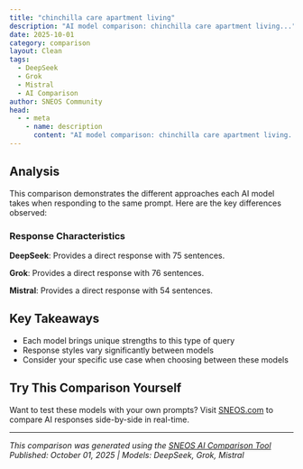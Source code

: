 ```yaml
---
title: "chinchilla care apartment living"
description: "AI model comparison: chinchilla care apartment living..."
date: 2025-10-01
category: comparison
layout: Clean
tags:
  - DeepSeek
  - Grok
  - Mistral
  - AI Comparison
author: SNEOS Community
head:
  - - meta
    - name: description
      content: "AI model comparison: chinchilla care apartment living..."
---
```


<ChatComparison
  title="chinchilla care apartment living"
  prompt="chinchilla care apartment living"
  :responses='{"DeepSeek": "Of course! Chinchillas can absolutely thrive in an apartment setting, but their unique needs require some specific planning and adjustments compared to other small pets.\n\nHere is a comprehensive guide to chinchilla care for apartment living, covering the key challenges and solutions.\n\n### The Big Considerations: Noise, Space, and Temperature\n\nBefore you commit, understand these three pillars:\n\n1. **Noise:** Chinchillas are crepuscular (most active at dawn and dusk). You will hear them at night.\n * **What to expect:** Wheel running, climbing, jumping off cage walls, chewing wood, and occasional soft barking or \u0022bucking\u0022 sounds.\n * **Apartment Solution:** Place the cage in a living area, not directly against a shared bedroom wall. A high-quality, silent running wheel (like the Chin Spin or Flying Saucer) is a must.\n\n2. **Space:** They need a large, multi-level cage and daily, supervised out-of-cage playtime.\n * **Apartment Solution:** Measure your space! A tall, vertical cage (like a Critter Nation or Ferret Nation) is perfect as it provides ample space without a huge footprint. You\u0027ll also need to chinchilla-proof a safe area for playtime.\n\n3. **Temperature:** This is critical. Chinchillas have dense fur and cannot sweat or pant. They are prone to heatstroke.\n * **Ideal Temp:** **60-70\u00B0F (15-21\u00B0C)**. Never above 75\u00B0F (24\u00B0C).\n * **Apartment Solution:** Your apartment **must** have air conditioning. This is non-negotiable in most climates. During a heatwave, have a backup plan (like a portable AC unit or a cool basement).\n\n---\n\n### Setting Up Your Chinchilla\u0027s Apartment Haven\n\n#### 1. The Cage\n* **Type:** Multi-level metal cage (no plastic trays or floors, as they will chew them).\n* **Location:** Away from direct sunlight, drafts, loud TVs/speakers, and the kitchen (fumes from cooking are harmful).\n* **Essentials Inside:**\n * **Solid Surface Ledges \u0026 Shelves:** For jumping and resting. Use kiln-dried pine or metal.\n * **Hideouts:** Wooden houses or ceramic hides for security.\n * **Hay Feeder:** Constant access to fresh hay.\n * **Food \u0026 Water Bottle:** A heavy ceramic bowl for pellets and a glass water bottle.\n * **Wheel:** A large, solid-surface wheel (15\u0022 diameter minimum) to prevent back curvature.\n * **Dust Bath House:** A large container to hold their volcanic dust bath (given 2-3 times weekly for 10-15 minutes).\n\n#### 2. Chinchilla-Proofing for Playtime\nThis is where you get creative in a small space!\n* **Close Off Areas:** Block access under furniture, behind bookshelves, and to electrical cords (a major chewing hazard). Use cord protectors, cardboard, or pet playpen panels.\n* **Safe Zone:** A small, gated-off section of a room is often easier to manage than an entire room.\n* **Supervision is Mandatory:** Never leave them alone during playtime. They are fast, curious, and can get into trouble quickly.\n* **Provide Safe Chews:** Have apple wood sticks, pumice stones, and hay cubes in the play area to redirect their chewing instinct away from your baseboards and furniture.\n\n#### 3. Dealing with Mess \u0026 Odor\nChinchillas are relatively low-odor, but they are messy.\n* **Poop:** They produce a lot of small, dry, odorless pellets. They are easy to vacuum or sweep up daily.\n* **Hay \u0026 Dust:** The biggest mess-makers. Place the dust bath container inside a larger, covered bin (like a storage tote) to contain the cloud. Use a vacuum-friendly mat under the cage and hay feeder.\n* **Urine:** Use a safe, absorbent bedding like aspen shavings or fleece liners. Fleece needs to be shaken out and washed frequently (2-3 times a week).\n\n---\n\n### The Good Neighbor Policy: Minimizing Impact\n\n* **Talk to Your Neighbors:** A quick, friendly heads-up can go a long way. \u0022Just so you know, I have a small pet that\u0027s sometimes active at night. Please let me know if you ever hear anything bothersome.\u0022\n* **Inform Your Landlord:** Be upfront. Chinchillas are typically quiet and caged, which makes them more acceptable than loud birds or free-roaming cats/dogs to many landlords. Check your lease for \u0022small caged pet\u0022 clauses.\n* **Sound Dampening:**\n * Place a thick rug or mat under the cage.\n * Ensure the cage is on a stable, non-wobbly surface to reduce vibration noise.\n * Lift the cage slightly off the floor with felt pads.\n\n### Daily/Weekly Care Checklist\n\n* **Daily:** Fresh hay and water, a tablespoon of chinchilla pellets, spot-clean soiled bedding.\n* **Every 2-3 Days:** Full dust bath offered for 10-15 minutes.\n* **Weekly:** Change all bedding, wash food bowls, and wipe down shelves.\n* **Constantly:** Provide safe wood chews to keep their continuously growing teeth filed down.\n\n### The Bottom Line: Is an Apartment Chinchilla Right for You?\n\n**A chinchilla is a great apartment pet if you:**\n* Have consistent, cool temperatures (AC is a must).\n* Don\u0027t mind some nighttime noise.\n* Have space for a large cage and can create a safe play area.\n* Are home enough to provide daily interaction and supervision.\n* Want a long-term companion (they live 10-15 years!).\n\n**Reconsider if you:**\n* Are sensitive to sleep interruptions.\n* Have a very small, hot, or poorly ventilated apartment.\n* Are away from home constantly.\n* Want a cuddly, lap pet (chinchillas are more \u0022watch and play\u0022 pets).\n\nWith careful planning, a chinchilla can be a wonderfully entertaining and rewarding pet for apartment life. Good luck", "Grok": "Caring for a chinchilla in an apartment can be a rewarding experience, but it requires careful attention to their specific needs. Chinchillas are active, sensitive animals that need space, a controlled environment, and proper care to thrive. Here\u2019s a detailed guide to chinchilla care while living in an apartment:\n\n---\n\n### 1. **Creating a Suitable Living Space**\n- **Cage Size and Setup**: Chinchillas need a large, multi-level cage to accommodate their need for jumping and climbing. A minimum cage size for one chinchilla is about 3 feet wide, 2 feet deep, and 3 feet tall. Look for cages with solid floors (wire floors can hurt their feet) and plenty of platforms or ledges.\n - Avoid plastic components, as chinchillas love to chew and can ingest harmful materials.\n - Place the cage in a quiet, low-traffic area of your apartment away from direct sunlight, drafts, and loud noises.\n- **Bedding**: Use safe bedding like aspen wood shavings or paper-based bedding (e.g., Carefresh). Avoid pine or cedar shavings, as they can cause respiratory issues.\n- **Temperature and Humidity**: Chinchillas are sensitive to heat and humidity. Keep the room between 60-70\u00B0F (15-21\u00B0C) and humidity below 50%. In an apartment, avoid placing the cage near radiators, air vents, or windows with direct sunlight. Use a fan or air conditioning if necessary, but ensure no direct airflow hits the chinchilla.\n\n---\n\n### 2. **Diet and Nutrition**\n- **Hay**: Provide unlimited access to high-quality hay (e.g., timothy hay), which is essential for their digestive health and to wear down their constantly growing teeth.\n- **Pellets**: Offer a small amount (1-2 tablespoons daily) of chinchilla-specific pellets. Avoid mixes with nuts, seeds, or sugary treats.\n- **Fresh Water**: Provide clean, fresh water daily in a drip bottle (not a bowl, to prevent spills and contamination).\n- **Treats**: Limit treats to small amounts of safe options like dried rose hips or plain Cheerios. Avoid fruits, vegetables, or sugary snacks, as they can cause digestive upset.\n\n---\n\n### 3. **Exercise and Enrichment**\n- **Out-of-Cage Time**: Chinchillas need time outside their cage for exercise (at least 1-2 hours daily), but this must be done safely in an apartment. Designate a chinchilla-proof room or area by:\n - Removing electrical cords, toxic plants, and small objects they could chew or ingest.\n - Blocking off small spaces where they could hide or get stuck.\n - Supervising them closely to prevent accidents.\n- **Toys and Enrichment**: Provide chew toys (e.g., wooden blocks, pumice stones) to keep their teeth healthy and prevent boredom. Rotate toys regularly to keep them engaged.\n- **Dust Baths**: Chinchillas need dust baths 2-3 times per week to keep their fur clean and free of oil. Use chinchilla-specific dust in a small container or dust house, and only leave it in the cage for 10-15 minutes to avoid respiratory irritation from overuse.\n\n---\n\n### 4. **Noise and Neighbors**\n- Chinchillas are generally quiet, but they can make barking or chirping sounds, especially if startled or unhappy. Additionally, they are nocturnal, so they may be active (jumping, running, chewing) at night.\n - Place the cage on a soft mat or towel to reduce noise from movement.\n - Inform neighbors about your pet if you\u2019re in a shared building, and ensure the noise isn\u2019t disruptive.\n - If your apartment has thin walls, consider soundproofing the area around the cage with rugs or curtains.\n\n---\n\n### 5. **Health and Hygiene**\n- **Veterinary Care**: Find a vet experienced with exotic animals or small mammals before bringing a chinchilla home. Regular checkups are important, as chinchillas can hide illness until it\u2019s severe.\n- **Common Health Issues**:\n - Dental problems (from improper diet or lack of chewing material).\n - Respiratory issues (from poor air quality or high humidity).\n - Heatstroke (if the apartment gets too warm).\n - Gastrointestinal stasis (from an improper diet or stress).\n- **Cleanliness**: Clean the cage weekly by removing soiled bedding, wiping down surfaces with a pet-safe cleaner, and replacing bedding. Daily spot-cleaning of droppings and uneaten food helps maintain hygiene and prevents odors in a small apartment space.\n\n---\n\n### 6. **Apartment-Specific Considerations**\n- **Pet Policies**: Confirm that your apartment complex allows exotic pets like chinchillas. Some landlords may have restrictions or require a pet deposit.\n- **Space Constraints**: If your apartment is small, prioritize a tall cage to maximize vertical space for your chinchilla\u2019s activity. Use storage solutions to keep supplies (hay, dust, pellets) organized and out of the way.\n- **Allergies and Odors**: Chinchillas don\u2019t typically smell if their cage is kept clean, but hay and dust baths can trigger allergies in some people. Use an air purifier if needed, and keep the dust bath container closed when not in use to minimize dust in the apartment.\n- **Emergency Plans**: In case of a power outage, heatwave, or need to evacuate, have a plan for your chinchilla. Keep an emergency kit with food, water, a small travel cage, and cooling options (like frozen water bottles wrapped in a towel) to prevent overheating.\n\n---\n\n### 7. **Socialization and Behavior**\n- Chinchillas are social but can be skittish at first. Spend time near their cage, talk softly, and offer treats to build trust. Avoid sudden movements or loud noises, as they stress easily.\n- If you\u2019re considering a companion for your chinchilla, ensure proper introductions and quarantine periods for new animals to prevent fighting or disease transmission.\n- In an apartment, their nocturnal nature means they may be active while you sleep. Be patient with their schedule and provide plenty of enrichment to keep them occupied.\n\n---\n\n### 8. **Budgeting for Chinchilla Care**\n- **Initial Costs**: Cage ($100-200), accessories (shelves, toys, water bottle, food bowl ~$50-100), and the chinchilla itself ($100-300).\n- **Ongoing Costs**: Hay, pellets, bedding, and dust ($20-40/month), plus occasional vet visits ($50-100\u002B per visit).\n- Plan for these expenses, as apartment living may not reduce the financial commitment of owning a chinchilla.\n\n---\n\n### Final Tips for Apartment Living with a Chinchilla\n- Be mindful of their sensitivity to noise and stress, especially in a busy apartment building.\n- Invest in a good-quality cage to provide a safe, stimulating environment within limited space.\n- Maintain a consistent routine for feeding, cleaning, and playtime to keep your chinchilla happy and healthy.\n\nWith the right setup and dedication, chinchillas can thrive in an apartment setting. If you have specific concerns or questions about your living situation, feel free to ask!", "Mistral": "Keeping a chinchilla in an apartment can be a rewarding experience, but it requires careful planning and consideration. Here are some tips to ensure your chinchilla thrives in an apartment setting:\n\n### Housing\n1. **Cage Size**: Chinchillas need a large cage with multiple levels and plenty of space to move around. The minimum recommended size is 24\u0022 x 24\u0022 x 36\u0022, but larger is always better.\n2. **Ventilation**: Ensure the cage has good ventilation to prevent ammonia buildup from urine.\n3. **Location**: Place the cage in a quiet, draft-free area away from direct sunlight and heating vents. Chinchillas are sensitive to temperature changes and prefer cooler environments (60-70\u00B0F or 15-21\u00B0C).\n\n### Exercise\n1. **Playtime**: Chinchillas need daily exercise. Provide a safe, enclosed area for them to run around and explore. This can be a playpen or a chinchilla-proofed room.\n2. **Wheel**: A solid surface exercise wheel (at least 15 inches in diameter) can help keep your chinchilla active.\n\n### Diet\n1. **Pellets**: High-quality chinchilla pellets should make up the bulk of their diet.\n2. **Hay**: Provide a constant supply of fresh hay (Timothy hay is a good choice) for roughage and dental health.\n3. **Treats**: Occasional treats like dried fruits, nuts, and vegetables can be given in moderation.\n\n### Health\n1. **Dust Baths**: Chinchillas need regular dust baths to keep their fur clean and healthy. Provide a dust bath container with chinchilla dust at least twice a week.\n2. **Vet Care**: Find a vet experienced with chinchillas for regular check-ups and any health issues.\n\n### Socialization\n1. **Interaction**: Spend time interacting with your chinchilla daily to keep them socialized and happy.\n2. **Companionship**: Chinchillas are social animals and may benefit from having a companion. Consider getting a pair if possible.\n\n### Noise and Neighbors\n1. **Quiet Time**: Chinchillas are nocturnal and can be active at night. Make sure your neighbors are okay with potential noise, especially if you live in a thin-walled apartment.\n2. **Soundproofing**: Consider soundproofing the area around the cage to minimize noise disturbance.\n\n### Safety\n1. **Chewing**: Chinchillas love to chew. Ensure all wires, cords, and potentially harmful items are out of reach.\n2. **Temperature Control**: Use a thermometer to monitor the temperature in the room where the chinchilla is kept. Avoid placing the cage near windows or doors that could cause drafts.\n\n### Cleanliness\n1. **Cage Cleaning**: Clean the cage regularly to prevent odors and maintain hygiene. Spot clean daily and do a thorough cleaning weekly.\n2. **Litter**: Use a safe, non-toxic litter for the cage bottom. Avoid cedar and pine shavings, which can be harmful to chinchillas.\n\n### Legal Considerations\n1. **Pet Policies**: Check your apartment\u0027s pet policy to ensure chinchillas are allowed. Some landlords may have restrictions on exotic pets.\n2. **Insurance**: Consider pet insurance to cover any unexpected veterinary costs.\n\nBy following these guidelines, you can create a comfortable and healthy environment for your chinchilla in an apartment setting."}' 
  published-date="17:07"
/>

## Analysis

This comparison demonstrates the different approaches each AI model takes when responding to the same prompt. Here are the key differences observed:

### Response Characteristics

**DeepSeek**: Provides a direct response with 75 sentences. 

**Grok**: Provides a direct response with 76 sentences. 

**Mistral**: Provides a direct response with 54 sentences. 

## Key Takeaways

- Each model brings unique strengths to this type of query
- Response styles vary significantly between models
- Consider your specific use case when choosing between these models

## Try This Comparison Yourself

Want to test these models with your own prompts? Visit [SNEOS.com](https://sneos.com) to compare AI responses side-by-side in real-time.

---

*This comparison was generated using the [SNEOS AI Comparison Tool](https://sneos.com)*
*Published: October 01, 2025 | Models: DeepSeek, Grok, Mistral*
